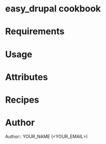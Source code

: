 # easy_drupal cookbook

# Requirements

# Usage

# Attributes

# Recipes

# Author

Author:: YOUR_NAME (<YOUR_EMAIL>)
